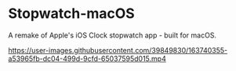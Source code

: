 # Stopwatch-macOS

A remake of Apple's iOS Clock stopwatch app - built for macOS.

https://user-images.githubusercontent.com/39849830/163740355-a53965fb-dc04-499d-9cfd-65037595d015.mp4
